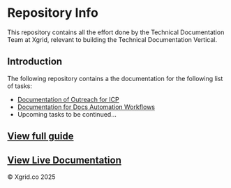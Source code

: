 # Repository Info

This repository contains all the effort done by the Technical Documentation Team at Xgrid, relevant to building the Technical Documentation Vertical.

## Introduction

The following repository contains a the documentation for the following list of tasks:

 - [Documentation of Outreach for ICP](docs/outreach.md)
 - [Documentation for Docs Automation Workflows](docs/rstdoc.md)
 - Upcoming tasks to be continued...

## [View full guide](docs/index.md)

## [View Live Documentation](https://khanum49.github.io/AI-Doc-course-exercises//)

&copy; Xgrid.co 2025
